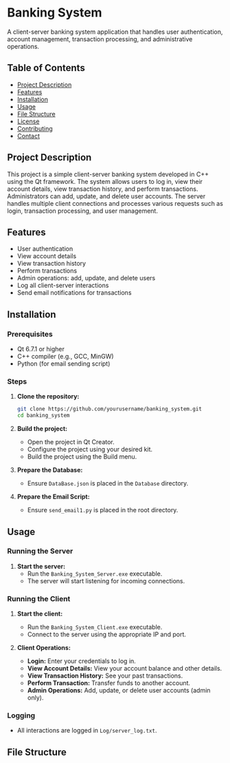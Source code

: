 # Banking System

A client-server banking system application that handles user authentication, account management, transaction processing, and administrative operations.

## Table of Contents
- [Project Description](#project-description)
- [Features](#features)
- [Installation](#installation)
- [Usage](#usage)
- [File Structure](#file-structure)
- [License](#license)
- [Contributing](#contributing)
- [Contact](#contact)

## Project Description

This project is a simple client-server banking system developed in C++ using the Qt framework. The system allows users to log in, view their account details, view transaction history, and perform transactions. Administrators can add, update, and delete user accounts. The server handles multiple client connections and processes various requests such as login, transaction processing, and user management.

## Features

- User authentication
- View account details
- View transaction history
- Perform transactions
- Admin operations: add, update, and delete users
- Log all client-server interactions
- Send email notifications for transactions

## Installation

### Prerequisites

- Qt 6.7.1 or higher
- C++ compiler (e.g., GCC, MinGW)
- Python (for email sending script)

### Steps

1. **Clone the repository:**
    ```bash
    git clone https://github.com/yourusername/banking_system.git
    cd banking_system
    ```

2. **Build the project:**
    - Open the project in Qt Creator.
    - Configure the project using your desired kit.
    - Build the project using the Build menu.

3. **Prepare the Database:**
    - Ensure `DataBase.json` is placed in the `Database` directory.

4. **Prepare the Email Script:**
    - Ensure `send_email1.py` is placed in the root directory.

## Usage

### Running the Server

1. **Start the server:**
    - Run the `Banking_System_Server.exe` executable.
    - The server will start listening for incoming connections.

### Running the Client

1. **Start the client:**
    - Run the `Banking_System_Client.exe` executable.
    - Connect to the server using the appropriate IP and port.

2. **Client Operations:**
    - **Login:** Enter your credentials to log in.
    - **View Account Details:** View your account balance and other details.
    - **View Transaction History:** See your past transactions.
    - **Perform Transaction:** Transfer funds to another account.
    - **Admin Operations:** Add, update, or delete user accounts (admin only).

### Logging

- All interactions are logged in `Log/server_log.txt`.

## File Structure

